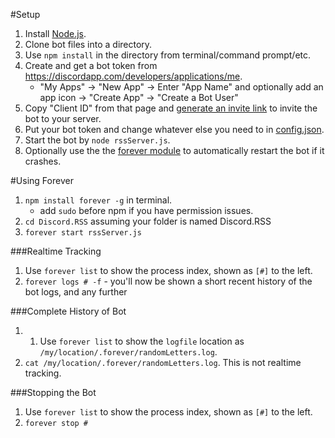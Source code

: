 #Setup
1. Install [Node.js](https://nodejs.org/en/).
2. Clone bot files into a directory.
3. Use `npm install` in the directory from terminal/command prompt/etc.
4. Create and get a bot token from https://discordapp.com/developers/applications/me.
    * "My Apps" -> "New App" -> Enter "App Name" and optionally add an app icon -> "Create App" -> "Create a Bot User"
5. Copy "Client ID" from that page and [generate an invite link](https://discordapi.com/permissions.html) to invite the bot to your server.
6. Put your bot token and change whatever else you need to in [config.json](https://github.com/synzen/Discord.RSS/wiki/Configuration).
7. Start the bot by `node rssServer.js`.
8. Optionally use the the [forever module](https://www.npmjs.com/package/forever) to automatically restart the bot if it crashes.



#Using Forever

1. `npm install forever -g` in terminal.
    * add `sudo` before npm if you have permission issues.
2. `cd Discord.RSS` assuming your folder is named Discord.RSS
3. `forever start rssServer.js`

###Realtime Tracking
1. Use `forever list` to show the process index, shown as `[#]` to the left.
2. `forever logs # -f` - you'll now be shown a short recent history of the bot logs, and any further

###Complete History of Bot
1. 1. Use `forever list` to show the `logfile` location as `/my/location/.forever/randomLetters.log`.
2. `cat /my/location/.forever/randomLetters.log`. This is not realtime tracking.

###Stopping the Bot
1. Use `forever list` to show the process index, shown as `[#]` to the left.
2. `forever stop #`
